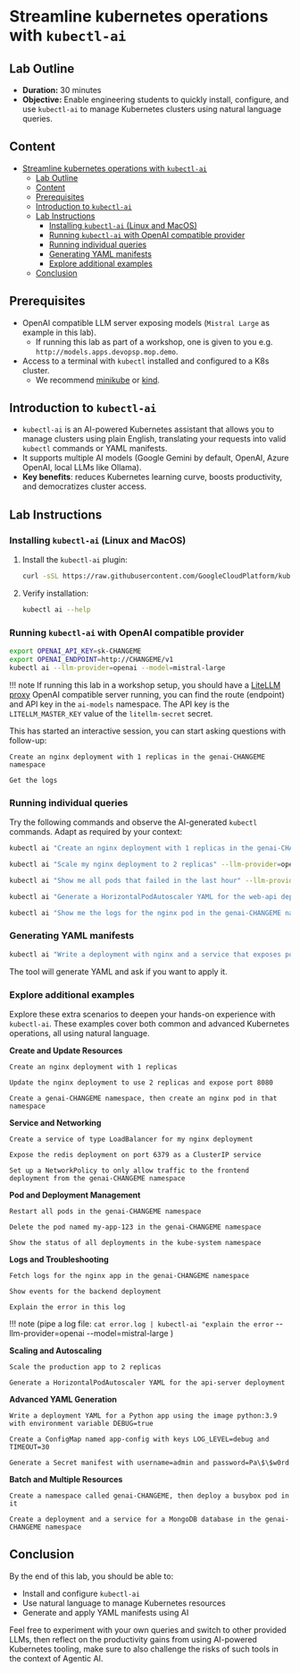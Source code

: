 # Streamline kubernetes operations with `kubectl-ai`

## Lab Outline

- **Duration:** 30 minutes
- **Objective:** Enable engineering students to quickly install, configure, and use `kubectl-ai` to manage Kubernetes clusters using natural language queries.

## Content

- [Streamline kubernetes operations with `kubectl-ai`](#streamline-kubernetes-operations-with-kubectl-ai)
  - [Lab Outline](#lab-outline)
  - [Content](#content)
  - [Prerequisites](#prerequisites)
  - [Introduction to `kubectl-ai`](#introduction-to-kubectl-ai)
  - [Lab Instructions](#lab-instructions)
    - [Installing `kubectl-ai` (Linux and MacOS)](#installing-kubectl-ai-linux-and-macos)
    - [Running `kubectl-ai` with OpenAI compatible provider](#running-kubectl-ai-with-openai-compatible-provider)
    - [Running individual queries](#running-individual-queries)
    - [Generating YAML manifests](#generating-yaml-manifests)
    - [Explore additional examples](#explore-additional-examples)
  - [Conclusion](#conclusion)

## Prerequisites

- OpenAI compatible LLM server exposing models (`Mistral Large` as example in this lab).
    - If running this lab as part of a workshop, one is given to you e.g. `http://models.apps.devopsp.mop.demo`.
- Access to a terminal with `kubectl` installed and configured to a K8s cluster.
  - We recommend [minikube](https://minikube.sigs.k8s.io/docs/start/) or [kind](https://kind.sigs.k8s.io/docs/user/quick-start/).

## Introduction to `kubectl-ai`

- `kubectl-ai` is an AI-powered Kubernetes assistant that allows you to manage clusters using plain English, translating your requests into valid `kubectl` commands or YAML manifests.
- It supports multiple AI models (Google Gemini by default, OpenAI, Azure OpenAI, local LLMs like Ollama).
- **Key benefits**: reduces Kubernetes learning curve, boosts productivity, and democratizes cluster access.

## Lab Instructions

### Installing `kubectl-ai` (Linux and MacOS)

1. Install the `kubectl-ai` plugin:
    ```sh
    curl -sSL https://raw.githubusercontent.com/GoogleCloudPlatform/kubectl-ai/main/install.sh | bash
    ```
2. Verify installation:
    ```sh
    kubectl ai --help
    ```

### Running `kubectl-ai` with OpenAI compatible provider

```sh
export OPENAI_API_KEY=sk-CHANGEME
export OPENAI_ENDPOINT=http://CHANGEME/v1
kubectl ai --llm-provider=openai --model=mistral-large
```

!!! note
    If running this lab in a workshop setup, you should have a [LiteLLM proxy](https://docs.litellm.ai/docs/simple_proxy) OpenAI compatible server running, you can find the route (endpoint) and API key in the `ai-models` namespace. The API key is the `LITELLM_MASTER_KEY` value of the `litellm-secret` secret.

This has started an interactive session, you can start asking questions with follow-up:

```
Create an nginx deployment with 1 replicas in the genai-CHANGEME namespace
```
```
Get the logs
```

### Running individual queries

Try the following commands and observe the AI-generated `kubectl` commands. Adapt as required by your context:

```sh
kubectl ai "Create an nginx deployment with 1 replicas in the genai-CHANGEME namespace for OpenShift" --llm-provider=openai --model=mistral-large 
```
```sh
kubectl ai "Scale my nginx deployment to 2 replicas" --llm-provider=openai --model=mistral-large 
```
```sh
kubectl ai "Show me all pods that failed in the last hour" --llm-provider=openai --model=mistral-large 
```
```sh
kubectl ai "Generate a HorizontalPodAutoscaler YAML for the web-api deployment" --llm-provider=openai --model=mistral-large 
```
```sh
kubectl ai "Show me the logs for the nginx pod in the genai-CHANGEME namespace" --llm-provider=openai --model=mistral-large 
```

### Generating YAML manifests

```bash
kubectl ai "Write a deployment with nginx and a service that exposes port 80" --llm-provider=openai --model=mistral-large 
```

The tool will generate YAML and ask if you want to apply it.

### Explore additional examples

Explore these extra scenarios to deepen your hands-on experience with `kubectl-ai`. These examples cover both common and advanced Kubernetes operations, all using natural language.

**Create and Update Resources**

```
Create an nginx deployment with 1 replicas
```
```
Update the nginx deployment to use 2 replicas and expose port 8080
```
```
Create a genai-CHANGEME namespace, then create an nginx pod in that namespace
```

**Service and Networking**

```
Create a service of type LoadBalancer for my nginx deployment
```
```
Expose the redis deployment on port 6379 as a ClusterIP service
```
```
Set up a NetworkPolicy to only allow traffic to the frontend deployment from the genai-CHANGEME namespace
```

**Pod and Deployment Management**

```
Restart all pods in the genai-CHANGEME namespace
```
```
Delete the pod named my-app-123 in the genai-CHANGEME namespace
```
```
Show the status of all deployments in the kube-system namespace
```

**Logs and Troubleshooting**

```
Fetch logs for the nginx app in the genai-CHANGEME namespace
```
```
Show events for the backend deployment
```
```
Explain the error in this log 
```

!!! note
    (pipe a log file: `cat error.log | kubectl-ai "explain the error` --llm-provider=openai --model=mistral-large )

**Scaling and Autoscaling**

```
Scale the production app to 2 replicas
```
```
Generate a HorizontalPodAutoscaler YAML for the api-server deployment
```

**Advanced YAML Generation**

```
Write a deployment YAML for a Python app using the image python:3.9 with environment variable DEBUG=true
```
```
Create a ConfigMap named app-config with keys LOG_LEVEL=debug and TIMEOUT=30
```
```
Generate a Secret manifest with username=admin and password=Pa\$\$w0rd
```

**Batch and Multiple Resources**

```
Create a namespace called genai-CHANGEME, then deploy a busybox pod in it
```
```
Create a deployment and a service for a MongoDB database in the genai-CHANGEME namespace
```


## Conclusion

By the end of this lab, you should be able to:
- Install and configure `kubectl-ai`
- Use natural language to manage Kubernetes resources
- Generate and apply YAML manifests using AI

Feel free to experiment with your own queries and switch to other provided LLMs, then reflect on the productivity gains from using AI-powered Kubernetes tooling, make sure to also challenge the risks of such tools in the context of Agentic AI.
